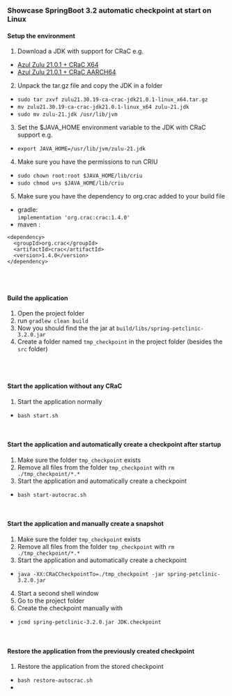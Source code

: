 ### Showcase SpringBoot 3.2 automatic checkpoint at start on Linux

#### Setup the environment
1. Download a JDK with support for CRaC e.g.
- [Azul Zulu 21.0.1 + CRaC X64](https://cdn.azul.com/zulu/bin/zulu21.30.19-ca-crac-jdk21.0.1-linux_x64.tar.gz)
- [Azul Zulu 21.0.1 + CRaC AARCH64](https://cdn.azul.com/zulu/bin/zulu21.30.19-ca-crac-jdk21.0.1-linux_aarch64.tar.gz)

2. Unpack the tar.gz file and copy the JDK in a folder
- ```sudo tar zxvf zulu21.30.19-ca-crac-jdk21.0.1-linux_x64.tar.gz```
- ```mv zulu21.30.19-ca-crac-jdk21.0.1-linux_x64 zulu-21.jdk```
- ```sudo mv zulu-21.jdk /usr/lib/jvm```

3. Set the $JAVA_HOME environment variable to the JDK with CRaC support e.g.
- ```export JAVA_HOME=/usr/lib/jvm/zulu-21.jdk```

4. Make sure you have the permissions to run CRIU
- ```sudo chown root:root $JAVA_HOME/lib/criu```
- ```sudo chmod u+s $JAVA_HOME/lib/criu```

5. Make sure you have the dependency to org.crac added to your build file
- gradle: <br>
```implementation 'org.crac:crac:1.4.0'```
- maven :
```
<dependency>
  <groupId>org.crac</groupId>
  <artifactId>crac</artifactId>
  <version>1.4.0</version>
</dependency>  
```

<br><br>

#### Build the application
1. Open the project folder
2. run ```gradlew clean build```
3. Now you should find the the jar at ```build/libs/spring-petclinic-3.2.0.jar```
4. Create a folder named ```tmp_checkpoint``` in the project folder (besides the ```src``` folder)

<br><br>

#### Start the application without any CRaC
1. Start the application normally
- ```bash start.sh```

<br>

#### Start the application and automatically create a checkpoint after startup
1. Make sure the folder ```tmp_checkpoint``` exists
2. Remove all files from the folder ```tmp_checkpoint``` with ```rm ./tmp_checkpoint/*.*```
3. Start the application and automatically create a checkpoint
- ```bash start-autocrac.sh```

<br>

#### Start the application and manually create a snapshot
1. Make sure the folder ```tmp_checkpoint``` exists
2. Remove all files from the folder ```tmp_checkpoint``` with ```rm ./tmp_checkpoint/*.*```
3. Start the application and automatically create a checkpoint
- ```java -XX:CRaCCheckpointTo=./tmp_checkpoint -jar spring-petclinic-3.2.0.jar```
4. Start a second shell window
5. Go to the project folder
6. Create the checkpoint manually with
- ```jcmd spring-petclinic-3.2.0.jar JDK.checkpoint```

<br>

#### Restore the application from the previously created checkpoint
1. Restore the application from the stored checkpoint
- ```bash restore-autocrac.sh```
- 